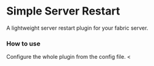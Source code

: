# Simple Server Restart
A lightweight server restart plugin for your fabric server.
### How to use
Configure the whole plugin from the config file.
<